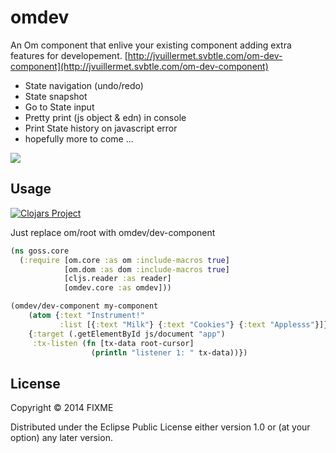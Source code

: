 # omdev

An Om component that enlive your existing component adding extra features for developement.
[http://jvuillermet.svbtle.com/om-dev-component](http://jvuillermet.svbtle.com/om-dev-component)

- State navigation (undo/redo)
- State snapshot
- Go to State input
- Pretty print (js object & edn) in console
- Print State history on javascript error
- hopefully more to come ...

![](http://i60.tinypic.com/14mgu3p.png)

## Usage

[![Clojars Project](http://clojars.org/omdev/latest-version.svg)](http://clojars.org/omdev)

Just replace om/root with omdev/dev-component

```clojure
(ns goss.core
  (:require [om.core :as om :include-macros true]
            [om.dom :as dom :include-macros true]
            [cljs.reader :as reader]
            [omdev.core :as omdev]))

(omdev/dev-component my-component
    (atom {:text "Instrument!"
           :list [{:text "Milk"} {:text "Cookies"} {:text "Applesss"}]})
    {:target (.getElementById js/document "app")
     :tx-listen (fn [tx-data root-cursor]
                  (println "listener 1: " tx-data))})
``` 

## License

Copyright © 2014 FIXME

Distributed under the Eclipse Public License either version 1.0 or (at
your option) any later version.
